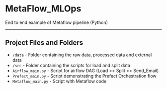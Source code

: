 # MetaFlow_MLOps
End to end example of Metaflow pipeline (Python)

___
## Project Files and Folders
- `/data` - Folder containing the raw data, processed data and external data
- `/src` - Folder containing the scripts for load and split data
- `Airflow_main.py` - Script for airflow DAG (Load >> Split >> Send_Email)  
- `Prefect_main.py` - Script demonstrating the Prefect Orchestration flow
- `Metaflow_main.py` - Script with Metaflow code 
